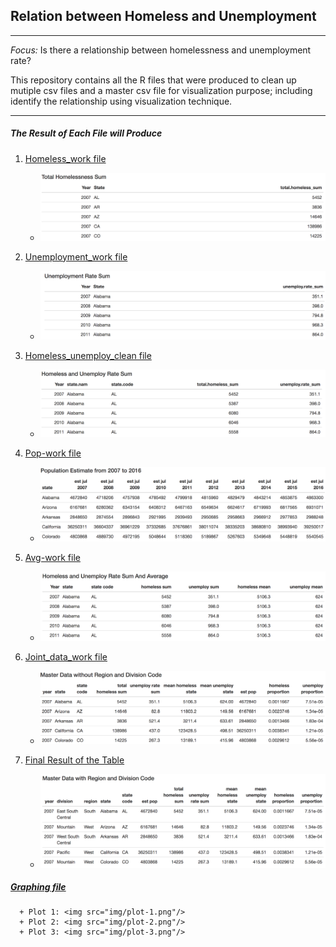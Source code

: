 ## Relation between Homeless and Unemployment 
***
_Focus:_ Is there a relationship between homelessness and unemployment rate?

This repository contains all the R files that were produced to clean up mutiple csv files 
and a master csv file for visualization purpose; including identify the relationship using 
visualization technique. 

***

##### The Result of Each File will Produce

1. [Homeless_work file](https://github.com/linhly2012/FinalProjectSOC225/blob/master/Final%20Project%20225/homeless_work.R)
      + <img src="img/total-homeless-sum.png"/> 
    
2. [Unemployment_work file](https://github.com/linhly2012/FinalProjectSOC225/blob/master/Final%20Project%20225/unemployment_work.R)
      + <img src="img/unemploy-sum.png"/> 

3. [Homeless_unemploy_clean file](https://github.com/linhly2012/FinalProjectSOC225/blob/master/Final%20Project%20225/homeless_unemploy_clean.R)
      + <img src="img/homeless-and-unemploy-sum.png"/> 

4. [Pop-work file](https://github.com/linhly2012/FinalProjectSOC225/blob/master/Final%20Project%20225/pop-work.R)
      + <img src="img/pop-est-07-16.png"/> 

5. [Avg-work file](https://github.com/linhly2012/FinalProjectSOC225/blob/master/Final%20Project%20225/avg-work.R)
      + <img src="img/homeless-unemploy-sum-and-avg.png"/> 

6.  [Joint_data_work file](https://github.com/linhly2012/FinalProjectSOC225/blob/master/Final%20Project%20225/joint_data_work.R)
      + <img src="img/master-data.png"/>

7. [Final Result of the Table]()
      + <img src="img/master-with-region-and-divsion.png"/> 

##### [Graphing file](https://github.com/linhly2012/FinalProjectSOC225/blob/master/Final%20Project%20225/Graphing.Rmd)
      + Plot 1: <img src="img/plot-1.png"/> 
      + Plot 2: <img src="img/plot-2.png"/>
      + Plot 3: <img src="img/plot-3.png"/>